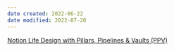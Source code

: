 ```yaml
---
date created: 2022-06-22
date modified: 2022-07-20
---
```


[Notion Life Design with Pillars, Pipelines & Vaults (PPV)](https://www.yearzero.io/notion-life-design)
